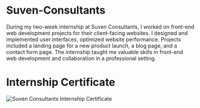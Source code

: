 # Suven-Consultants
During my two-week internship at Suven Consultants, I worked on front-end web development projects for their client-facing websites.
I designed and implemented user interfaces, optimized website performance. 
Projects included a landing page for a new product launch, a blog page, and a contact form page. 
The internship taught me valuable skills in front-end web development and collaboration in a professional setting.

# Internship Certificate
![Suven Consultants Internship Certificate](https://user-images.githubusercontent.com/70679523/224505466-7f2fbc74-29d0-49b8-92e3-64340fa1daa7.jpg)

